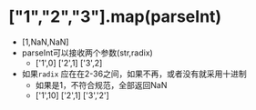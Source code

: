 # ["1","2","3"].map(parseInt)

- [1,NaN,NaN]
- parseInt可以接收两个参数(str,radix)
  - ['1',0]	['2',1]	['3',2]
- 如果`radix` 应在在2-36之间，如果不再，或者没有就采用十进制
  - 如果是1，不符合规范，全部返回NaN
  - ['1',10]	['2',1]  ['3','2']